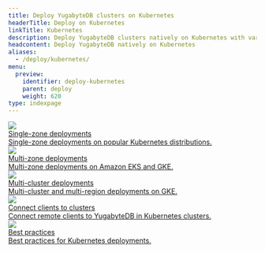 ```yaml
---
title: Deploy YugabyteDB clusters on Kubernetes
headerTitle: Deploy on Kubernetes
linkTitle: Kubernetes
description: Deploy YugabyteDB clusters natively on Kubernetes with various providers
headcontent: Deploy YugabyteDB natively on Kubernetes
aliases:
  - /deploy/kubernetes/
menu:
  preview:
    identifier: deploy-kubernetes
    parent: deploy
    weight: 620
type: indexpage
---
```

<div class="row">

  <div class="col-12 col-md-6 col-lg-12 col-xl-6">
    <a class="section-link icon-offset" href="single-zone/">
      <div class="head">
        <img class="icon" src="/images/section_icons/deploy/kubernetes.png" aria-hidden="true" />
        <div class="title">Single-zone deployments</div>
      </div>
      <div class="body">
        Single-zone deployments on popular Kubernetes distributions.
      </div>
    </a>
  </div>

  <div class="col-12 col-md-6 col-lg-12 col-xl-6">
    <a class="section-link icon-offset" href="multi-zone/">
      <div class="head">
        <img class="icon" src="/images/section_icons/deploy/kubernetes.png" aria-hidden="true" />
        <div class="title">Multi-zone deployments</div>
      </div>
      <div class="body">
        Multi-zone deployments on Amazon EKS and GKE.
      </div>
    </a>
  </div>

  <div class="col-12 col-md-6 col-lg-12 col-xl-6">
    <a class="section-link icon-offset" href="multi-cluster/">
      <div class="head">
        <img class="icon" src="/images/section_icons/deploy/kubernetes.png" aria-hidden="true" />
        <div class="title">Multi-cluster deployments</div>
      </div>
      <div class="body">
        Multi-cluster and multi-region deployments on GKE.
      </div>
    </a>
  </div>

  <div class="col-12 col-md-6 col-lg-12 col-xl-6">
   <a class="section-link icon-offset" href="clients/">
     <div class="head">
       <img class="icon" src="/images/section_icons/deploy/system.png" aria-hidden="true" />
       <div class="title">Connect clients to clusters</div>
     </div>
     <div class="body">
       Connect remote clients to YugabyteDB in Kubernetes clusters.
     </div>
   </a>
  </div>

  <div class="col-12 col-md-6 col-lg-12 col-xl-6">
   <a class="section-link icon-offset" href="best-practices/">
     <div class="head">
       <img class="icon" src="/images/section_icons/deploy/system.png" aria-hidden="true" />
       <div class="title">Best practices</div>
     </div>
     <div class="body">
       Best practices for Kubernetes deployments.
     </div>
   </a>
  </div>

</div>
